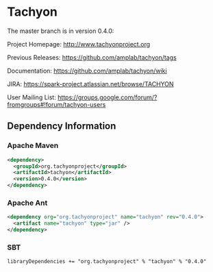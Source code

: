 Tachyon
=======

The master branch is in version 0.4.0:

Project Homepage: http://www.tachyonproject.org

Previous Releases: https://github.com/amplab/tachyon/tags

Documentation: https://github.com/amplab/tachyon/wiki

JIRA: https://spark-project.atlassian.net/browse/TACHYON

User Mailing List: https://groups.google.com/forum/?fromgroups#!forum/tachyon-users

## Dependency Information

### Apache Maven
```xml
<dependency>
  <groupId>org.tachyonproject</groupId>
  <artifactId>tachyon</artifactId>
  <version>0.4.0</version>
</dependency>
```

### Apache Ant
```xml
<dependency org="org.tachyonproject" name="tachyon" rev="0.4.0">
  <artifact name="tachyon" type="jar" />
</dependency>
```

### SBT
```
libraryDependencies += "org.tachyonproject" % "tachyon" % "0.4.0"
```
